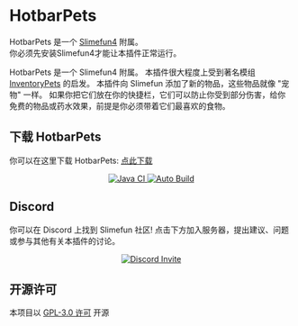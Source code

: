 # HotbarPets

HotbarPets 是一个 [Slimefun4](https://github.com/TheBusyBiscuit/Slimefun4/) 附属。<br>
你必须先安装Slimefun4才能让本插件正常运行。

HotbarPets 是一个 Slimefun4 附属。 本插件很大程度上受到著名模组 [InventoryPets](https://www.curseforge.com/minecraft/mc-mods/inventory-pets) 的启发。
本插件向 Slimefun 添加了新的物品，这些物品就像 "宠物" 一样。
如果你把它们放在你的快捷栏，它们可以防止你受到部分伤害，给你免费的物品或药水效果，前提是你必须带着它们最喜欢的食物。

## 下载 HotbarPets
你可以在这里下载 HotbarPets: [点此下载](https://builds.guizhanss.net/ybw0014/HotbarPets-CN/master)

<p align="center">
  <a href="https://github.com/ybw0014/HotbarPets-CN/actions/workflows/maven.yml">
    <img src="https://github.com/ybw0014/HotbarPets-CN/actions/workflows/maven.yml/badge.svg" alt="Java CI"/>
  </a>

  <a href="https://builds.guizhanss.net/ybw0014/HotbarPets-CN/master">
    <img src="https://builds.guizhanss.net/f/ybw0014/HotbarPets-CN/master/badge.svg" alt="Auto Build"/>
  </a>
</p>

## Discord
你可以在 Discord 上找到 Slimefun 社区!
点击下方加入服务器，提出建议、问题或参与其他有关本插件的讨论。
<p align="center">
  <a href="https://discord.gg/fsD4Bkh">
    <img src="https://img.shields.io/discord/565557184348422174?color=7289DA&label=Discord&style=for-the-badge" alt="Discord Invite"/>
  </a>
</p>

## 开源许可
本项目以 [GPL-3.0 许可](https://github.com/TheBusyBiscuit/HotbarPets/blob/master/LICENSE) 开源
